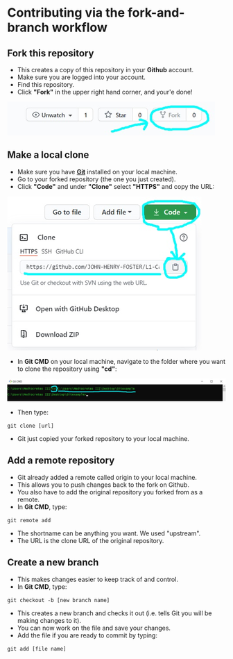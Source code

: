 # Contributing via the fork-and-branch workflow

## Fork this repository 
* This creates a copy of this repository in your **Github** account.
* Make sure you are logged into your account.
* Find this repository.
* Click **"Fork"** in the upper right hand corner, and your'e done!

![](Github-images/1.jpg)

## Make a local clone
* Make sure you have [**Git**](https://docs.github.com/en/github/getting-started-with-github/quickstart/set-up-git) installed on your local machine.
* Go to your forked repository (the one you just created). 
* Click **"Code"** and under **"Clone"** select **"HTTPS"** and copy the URL:

![](Github-images/2.jpg)

* In **Git CMD** on your local machine, navigate to the folder where you want to clone the repository using **"cd"**:

![](Github-images/3.jpg)

* Then type:

```
git clone [url]
```   
* Git just copied your forked repository to your local machine.

## Add a remote repository
* Git already added a remote called origin to your local machine. 
* This allows you to push changes back to the fork on Github.
* You also have to add the original repository you forked from as a remote.
* In **Git CMD**, type:

```
git remote add
```

* The shortname can be anything you want. We used "upstream".
* The URL is the clone URL of the original repository.

## Create a new branch
* This makes changes easier to keep track of and control.
* In **Git CMD**, type:

```
git checkout -b [new branch name]
```
* This creates a new branch and checks it out (i.e. tells Git you will be making changes to it).
* You can now work on the file and save your changes.		
* Add the file if you are ready to commit by typing:

```
git add [file name]
```
